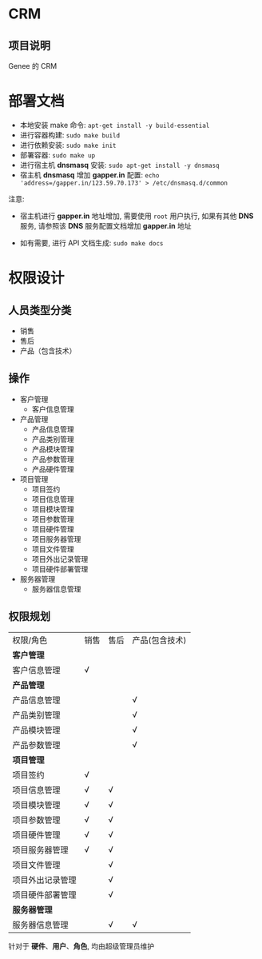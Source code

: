 # CRM

## 项目说明

Genee 的 CRM

# 部署文档

* 本地安装 make 命令: `apt-get install -y build-essential`
* 进行容器构建: `sudo make build`
* 进行依赖安装: `sudo make init`
* 部署容器: `sudo make up`
* 进行宿主机 **dnsmasq** 安装: `sudo apt-get install -y dnsmasq`
* 宿主机 **dnsmasq** 增加 **gapper.in** 配置: `echo 'address=/gapper.in/123.59.70.173' > /etc/dnsmasq.d/common`


注意:

* 宿主机进行 **gapper.in** 地址增加, 需要使用 `root` 用户执行, 如果有其他 **DNS** 服务, 请参照该 **DNS** 服务配置文档增加 **gapper.in** 地址

* 如有需要, 进行 API 文档生成: `sudo make docs`


# 权限设计

## 人员类型分类

* 销售
* 售后
* 产品（包含技术）

## 操作

* 客户管理
	* 客户信息管理
* 产品管理
	* 产品信息管理
	* 产品类别管理
	* 产品模块管理
	* 产品参数管理
	* 产品硬件管理
* 项目管理
	* 项目签约
	* 项目信息管理
	* 项目模块管理
	* 项目参数管理
	* 项目硬件管理
	* 项目服务器管理
	* 项目文件管理
	* 项目外出记录管理
	* 项目硬件部署管理
* 服务器管理
   * 服务器信息管理

## 权限规划

<table>
	<tr>
		<td>权限/角色</td>
		<td>销售</td>
		<td>售后</td>
		<td>产品(包含技术)</td>
	</tr>
	<tr>
		<td colspan="4"><strong>客户管理</strong></td>
	</tr>
	<tr>
		<td>客户信息管理</td>
		<td>√</td>
		<td></td>
		<td></td>
	</tr>
	<tr>
		<td colspan="4"><strong>产品管理</strong></td>
	</tr>
	<tr>
		<td>产品信息管理</td>
		<td></td>
		<td></td>
		<td>√</td>
	</tr>
	<tr>
		<td>产品类别管理</td>
		<td></td>
		<td></td>
		<td>√</td>
	</tr>
	<tr>
		<td>产品模块管理</td>
		<td></td>
		<td></td>
		<td>√</td>
	</tr>
	<tr>
		<td>产品参数管理</td>
		<td></td>
		<td></td>
		<td>√</td>
	</tr>
	<tr>
		<td colspan="4"><strong>项目管理</strong></td>
	</tr>
	<tr>
		<td>项目签约</td>
		<td>√</td>
		<td></td>
		<td></td>
	</tr>
	<tr>
		<td>项目信息管理</td>
		<td>√</td>
		<td>√</td>
		<td></td>
	</tr>
	<tr>
		<td>项目模块管理</td>
		<td>√</td>
		<td>√</td>
		<td></td>
	</tr>
	<tr>
		<td>项目参数管理</td>
		<td>√</td>
		<td>√</td>
		<td></td>
	</tr>
	<tr>
		<td>项目硬件管理</td>
		<td>√</td>
		<td>√</td>
		<td></td>
	</tr>
	<tr>
		<td>项目服务器管理</td>
		<td>√</td>
		<td>√</td>
		<td></td>
	</tr>
	<tr>
		<td>项目文件管理</td>
		<td></td>
		<td>√</td>
		<td></td>
	</tr>
	<tr>
		<td>项目外出记录管理</td>
		<td></td>
		<td>√</td>
		<td></td>
	</tr>
	<tr>
		<td>项目硬件部署管理</td>
		<td></td>
		<td>√</td>
		<td></td>
	</tr>
	<tr>
		<td colspan="4"><strong>服务器管理</strong></td>
	</tr>
	<tr>
		<td>服务器信息管理</td>
		<td></td>
		<td>√</td>
		<td>√</td>
	</tr>
</table>

针对于 **硬件**、**用户**、**角色**, 均由超级管理员维护
